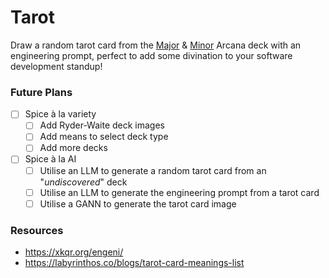 # Tarot
Draw a random tarot card from the [Major](https://en.wikipedia.org/wiki/Major_Arcana) & [Minor](https://en.wikipedia.org/wiki/Minor_Arcana) 
Arcana deck with an engineering prompt, perfect to add some divination to your software development standup!

### Future Plans
- [ ] Spice à la variety
  - [ ] Add Ryder-Waite deck images
  - [ ] Add means to select deck type
  - [ ] Add more decks
- [ ] Spice à la AI
  - [ ] Utilise an LLM to generate a random tarot card from an "_undiscovered_" deck
  - [ ] Utilise an LLM to generate the engineering prompt from a tarot card
  - [ ] Utilise a GANN to generate the tarot card image

### Resources
- https://xkqr.org/engeni/ 
- https://labyrinthos.co/blogs/tarot-card-meanings-list 